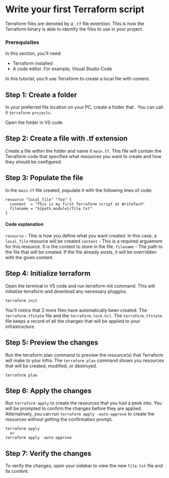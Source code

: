 # Write your first Terraform script
Terraform files are denoted by a `.tf` file extention. This is how the Terraform binary is able to identify the files to use in your project.

### Prerequisites
In this section, you'll need:
- Terraform installed
- A code editor. For example, Visual Studio Code

In this tutorial, you'll use Terraform to create a local file with content.

## Step 1: Create a folder

In your preferred file location on your PC, create a folder that . You can call it `terraform-projects`.

Open the folder in VS code.

## Step 2: Create a file with .tf extension
Create a file within the folder and name it `main.tf`. This file will contain the Terraform code that specifies what resources you want to create and how they should be configured.

## Step 3: Populate the file
In the `main.tf` file created, populate it with the following lines of code:

```hcl
resource "local_file" "foo" {
  content  = "This is my first Terraform script at WriteTech"
  filename = "${path.module}/file.txt"
}
```
#### Code explanation
`resource` - This is how you define what you want created. In this case, a `local_file` resource will be created
`content` - This is a required arguement for this resource. It is the content to store in the file.
`filename` - The path to the file that will be created. If the file already exists, it will be overridden with the given content.

## Step 4: Initialize terraform
Open the terminal in VS code and run terraform init command. This will initialize terraform and download any necessary pluggins.

```
terraform init
```

You’ll notice that 2 more files have automatically been created. The `terraform.tfstate` file and the `terraform.lock.hcl`. The `terraform.tfstate` file keeps a record of all the changes that will be applied to your infrastructure.

## Step 5: Preview the changes
Run the terraform plan command to preview the resource(s) that Terraform will make to your infra. The `terraform plan` command shows you resources that will be created, modified, or destroyed.

```
terraform plan
```

## Step 6: Apply the changes
Run `terraform apply` to create the resources that you had a peek into. You will be prompted to confirm the changes before they are applied. Alternatively, you can run `terraform apply -auto-approve` to create the resources without getting the confirmation prompt.

```
terraform apply
  or
terraform apply -auto-approve
```

## Step 7: Verify the changes
To verify the changes, open your sidebar to view the new `file.txt` file and its content.